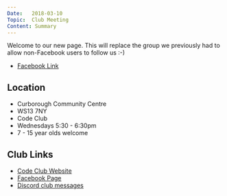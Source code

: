```yaml
---
Date:   2018-03-10
Topic:  Club Meeting
Content: Summary
---
```

Welcome to our new page. This will replace the group we previously had to allow non-Facebook users to follow us :-)



* [Facebook Link](https://www.facebook.com/1481985248595237/posts/1481998305260598/)

## Location

* Curborough Community Centre
* WS13 7NY
* Code Club
* Wednesdays 5:30 - 6:30pm
* 7 - 15 year olds welcome

## Club Links

* [Code Club Website](https://lichfield-code-club.github.io/)
* [Facebook Page](https://www.facebook.com/LichfieldCoders)
* [Discord club messages](https://discord.gg/szz6xGK)
